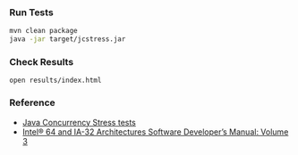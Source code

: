 ### Run Tests

```bash
mvn clean package
java -jar target/jcstress.jar
```

### Check Results

```
open results/index.html
```

### Reference

- [Java Concurrency Stress tests](https://openjdk.java.net/projects/code-tools/jcstress/)
- [Intel® 64 and IA-32 Architectures Software Developer’s Manual: Volume 3](https://www.intel.com/content/www/us/en/architecture-and-technology/64-ia-32-architectures-software-developer-system-programming-manual-325384.html)
